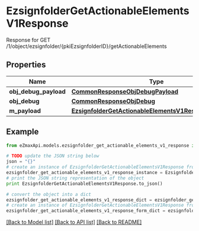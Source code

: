 # EzsignfolderGetActionableElementsV1Response

Response for GET /1/object/ezsignfolder/{pkiEzsignfolderID}/getActionableElements

## Properties
Name | Type | Description | Notes
------------ | ------------- | ------------- | -------------
**obj_debug_payload** | [**CommonResponseObjDebugPayload**](CommonResponseObjDebugPayload.md) |  | 
**obj_debug** | [**CommonResponseObjDebug**](CommonResponseObjDebug.md) |  | [optional] 
**m_payload** | [**EzsignfolderGetActionableElementsV1ResponseMPayload**](EzsignfolderGetActionableElementsV1ResponseMPayload.md) |  | 

## Example

```python
from eZmaxApi.models.ezsignfolder_get_actionable_elements_v1_response import EzsignfolderGetActionableElementsV1Response

# TODO update the JSON string below
json = "{}"
# create an instance of EzsignfolderGetActionableElementsV1Response from a JSON string
ezsignfolder_get_actionable_elements_v1_response_instance = EzsignfolderGetActionableElementsV1Response.from_json(json)
# print the JSON string representation of the object
print EzsignfolderGetActionableElementsV1Response.to_json()

# convert the object into a dict
ezsignfolder_get_actionable_elements_v1_response_dict = ezsignfolder_get_actionable_elements_v1_response_instance.to_dict()
# create an instance of EzsignfolderGetActionableElementsV1Response from a dict
ezsignfolder_get_actionable_elements_v1_response_form_dict = ezsignfolder_get_actionable_elements_v1_response.from_dict(ezsignfolder_get_actionable_elements_v1_response_dict)
```
[[Back to Model list]](../README.md#documentation-for-models) [[Back to API list]](../README.md#documentation-for-api-endpoints) [[Back to README]](../README.md)


